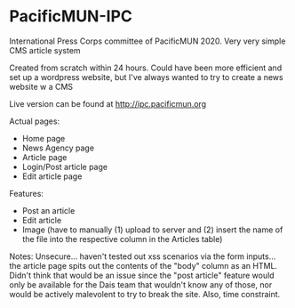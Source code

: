 # PacificMUN-IPC
International Press Corps committee of PacificMUN 2020. Very very simple CMS article system

Created from scratch within 24 hours. Could have been more efficient and set up a wordpress website, but I've always wanted to try to create a news website w a CMS

Live version can be found at http://ipc.pacificmun.org

Actual pages:
 - Home page
 - News Agency page
 - Article page
 - Login/Post article page
 - Edit article page
 
Features:
  - Post an article
  - Edit article
  - Image (have to manually (1) upload to server and (2) insert the name of the file into the respective column in the Articles table)
  
Notes:
Unsecure... haven't tested out xss scenarios via the form inputs... the article page spits out the contents of the "body" column as an HTML. Didn't think that would be an issue since the "post article" feature would only be available for the Dais team that wouldn't know any of those, nor would be actively malevolent to try to break the site. Also, time constraint.

